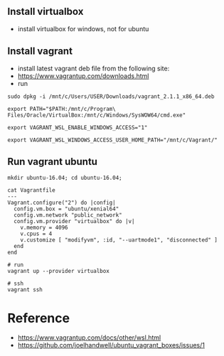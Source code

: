 ## Install virtualbox
- install virtualbox for windows, not for ubuntu

## Install vagrant
- install latest vagrant deb file from the following site:
- https://www.vagrantup.com/downloads.html
- run
```
sudo dpkg -i /mnt/c/Users/USER/Downloads/vagrant_2.1.1_x86_64.deb

export PATH="$PATH:/mnt/c/Program\ Files/Oracle/VirtualBox:/mnt/c/Windows/SysWOW64/cmd.exe"

export VAGRANT_WSL_ENABLE_WINDOWS_ACCESS="1"

export VAGRANT_WSL_WINDOWS_ACCESS_USER_HOME_PATH="/mnt/c/Vagrant/"
```

## Run vagrant ubuntu
```
mkdir ubuntu-16.04; cd ubuntu-16.04;

cat Vagrantfile
---
Vagrant.configure("2") do |config|
  config.vm.box = "ubuntu/xenial64"
  config.vm.network "public_network"
  config.vm.provider "virtualbox" do |v|
    v.memory = 4096
    v.cpus = 4
    v.customize [ "modifyvm", :id, "--uartmode1", "disconnected" ]
  end
end

# run
vagrant up --provider virtualbox
 
# ssh
vagrant ssh
```

# Reference
- https://www.vagrantup.com/docs/other/wsl.html
- https://github.com/joelhandwell/ubuntu_vagrant_boxes/issues/1
